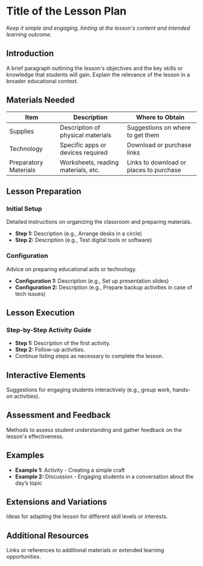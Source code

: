 # Title of the Lesson Plan
*Keep it simple and engaging, hinting at the lesson's content and intended learning outcome.*

## Introduction
A brief paragraph outlining the lesson's objectives and the key skills or knowledge that students will gain. Explain the relevance of the lesson in a broader educational context.

## Materials Needed
| Item                | Description                           | Where to Obtain                      |
|---------------------|---------------------------------------|--------------------------------------|
| Supplies            | Description of physical materials     | Suggestions on where to get them     |
| Technology          | Specific apps or devices required     | Download or purchase links           |
| Preparatory Materials | Worksheets, reading materials, etc.  | Links to download or places to purchase |

## Lesson Preparation
### Initial Setup
Detailed instructions on organizing the classroom and preparing materials.
- **Step 1:** Description (e.g., Arrange desks in a circle)
- **Step 2:** Description (e.g., Test digital tools or software)

### Configuration
Advice on preparing educational aids or technology.
- **Configuration 1:** Description (e.g., Set up presentation slides)
- **Configuration 2:** Description (e.g., Prepare backup activities in case of tech issues)

## Lesson Execution
### Step-by-Step Activity Guide
- **Step 1:** Description of the first activity.
- **Step 2:** Follow-up activities.
- Continue listing steps as necessary to complete the lesson.

## Interactive Elements
Suggestions for engaging students interactively (e.g., group work, hands-on activities).

## Assessment and Feedback
Methods to assess student understanding and gather feedback on the lesson's effectiveness.

## Examples
- **Example 1:** Activity - Creating a simple craft
- **Example 2:** Discussion - Engaging students in a conversation about the day’s topic

## Extensions and Variations
Ideas for adapting the lesson for different skill levels or interests.

## Additional Resources
Links or references to additional materials or extended learning opportunities.
